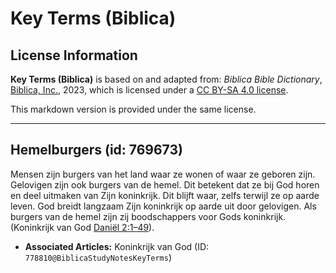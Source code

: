 # Key Terms (Biblica)

## License Information

**Key Terms (Biblica)** is based on and adapted from: _Biblica Bible Dictionary_, [Biblica, Inc.](https://www.biblica.com/), 2023, which is licensed under a [CC BY-SA 4.0 license](https://creativecommons.org/licenses/by-sa/4.0/legalcode.en).

This markdown version is provided under the same license.



--------------------------------

## Hemelburgers (id: 769673)

Mensen zijn burgers van het land waar ze wonen of waar ze geboren zijn. Gelovigen zijn ook burgers van de hemel. Dit betekent dat ze bij God horen en deel uitmaken van Zijn koninkrijk. Dit blijft waar, zelfs terwijl ze op aarde leven. God breidt langzaam Zijn koninkrijk op aarde uit door gelovigen. Als burgers van de hemel zijn zij boodschappers voor Gods koninkrijk. (Koninkrijk van God [Daniël 2:1–49](https://ref.ly/Dan2:1-Dan2:49)).

* **Associated Articles:** Koninkrijk van God (ID: `778810@BiblicaStudyNotesKeyTerms`)

